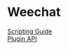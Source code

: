 
# Weechat

[Scripting Guide](https://weechat.org/files/doc/stable/weechat_scripting.en.html)  
[Plugin API](https://weechat.org/files/doc/stable/weechat_plugin_api.en.html)  
